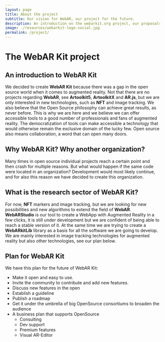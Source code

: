 ```yaml
---
layout: page
title: About the project
subtitle: Our vision for WebAR, our project for the future.
description: An introduction on the webarkit.org project, our proposals and plans for the future of WebAR.
image: ./resources/webarkit-logo-social.jpg
permalink: /project/
---
```

# The WebAR Kit project
## An introduction to WebAR Kit
We decided to create **WebAR Kit** because there was a gap in the open source world when it comes to augmented reality. Not that there are no projects regarding **WebAR**, see **Artoolkit5**, **ArtoolkitX** and **AR.js**, but we are only interested in new technologies, such as **NFT** and image tracking. We also believe that the Open Source philosophy can achieve great results, as never before. This is why we are here and we believe we can offer accessible tools to a good number of professionals and fans of augmented reality. The democratization of tools can make accessible a technology that would otherwise remain the exclusive domain of the lucky few. Open source also means collaboration, a word that can open many doors.
<br/>
## Why WebAR Kit? Why another organization?
Many times in open source individual projects reach a certain point and then crash for multiple reasons. But what would happen if the same code were located in an organization? Development would most likely continue, and for also this reason we have decided to create this organization.

## What is the research sector of WebAR Kit?
For now, **NFT** markers and image tracking, but we are looking for new possibilities and new algorithms to extend the field of **WebAR**. **WebARStudio** is our tool to create a WebApp with Augmented Reality in a few clicks, it is still under development but we are confident of being able to reach a stable version of it. At the same time we are trying to create a **WebARkitLib** library as a basis for all the software we are going to develop.
We are mainly interested in image tracking technologies for augmented reality but also other technologies, see our plan below.

## Plan for WebAR Kit
We have this plan for the future of WebAR Kit:

 - Make it open and easy to use.
 - Invite the community to contribute and add new features.
 - Discuss new features in the open
 - Establish a guideline
 - Publish a roadmap
 - Get it under the umbrella of big OpenSource consortiums to broaden the audience
 - A business plan that supports OpenSource
   - Consulting
   - Dev support
   - Premium features
   - Visual AR-Editor
